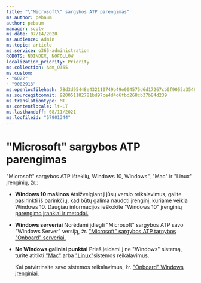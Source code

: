 ```yaml
---
title: "\"Microsoft\" sargybos ATP parengimas"
ms.author: pebaum
author: pebaum
manager: scotv
ms.date: 07/14/2020
ms.audience: Admin
ms.topic: article
ms.service: o365-administration
ROBOTS: NOINDEX, NOFOLLOW
localization_priority: Priority
ms.collection: Adm_O365
ms.custom:
- "6022"
- "9002913"
ms.openlocfilehash: 78d3d95448e432110749b49e004575d6d17267cb0f9055a35480d227ff5c5a49
ms.sourcegitcommit: 920051182781bd97ce4d4d6fbd268cb37b84d239
ms.translationtype: MT
ms.contentlocale: lt-LT
ms.lasthandoff: 08/11/2021
ms.locfileid: "57901344"
---
```

# <a name="onboarding-microsoft-defender-atp"></a>"Microsoft" sargybos ATP parengimas

"Microsoft" sargybos ATP išteklių, Windows 10, Windows", "Mac" ir "Linux" įrenginių, žr.: 

- **Windows 10 mašinos** Atsižvelgiant į jūsų verslo reikalavimus, galite pasirinkti iš parinkčių, kad būtų galima naudoti įrenginį, kuriame veikia Windows 10. Daugiau informacijos ieškokite "Windows 10" įrenginių [parengimo įrankiai ir metodai.](https://docs.microsoft.com/windows/security/threat-protection/microsoft-defender-atp/configure-endpoints) 

- **Windows serveriai** Norėdami įdiegti "Microsoft" sargybos ATP savo "Windows Server" versiją, žr. ["Microsoft" sargybos ATP tarnybos "Onboard" serveriai.](https://docs.microsoft.com/windows/security/threat-protection/microsoft-defender-atp/configure-server-endpoints)

- **Ne Windows galiniai punktai**  Prieš įeidami į ne "Windows" sistemą, turite atitikti ["Mac"](https://docs.microsoft.com/windows/security/threat-protection/microsoft-defender-atp/microsoft-defender-atp-mac#system-requirements) arba ["Linux"](https://docs.microsoft.com/windows/security/threat-protection/microsoft-defender-atp/microsoft-defender-atp-linux#system-requirements)sistemos reikalavimus.

    Kai patvirtinsite savo sistemos reikalavimus, žr. ["Onboard" Windows įrenginiai.](https://docs.microsoft.com/windows/security/threat-protection/microsoft-defender-atp/configure-endpoints-non-windows#onboarding-non-windows-machines)